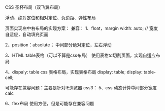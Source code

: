 CSS 圣杯布局（双飞翼布局）

浮动、绝对定位和相对定位、负边距、弹性布局

页面实现左中右布局的实现方案：
兼容：
1、float，margin
   width: auto; // 宽度自适应，自动填充页面

2、position：absolute；
    中间部分绝对定位，左右浮动

3、HTML table表格（可以不算是css布局）
    使用表格td切割页面，实现自适应布局

4、dispaly: table
    css 表格布局，实现表格布局
        display: table;
        display: table-cell;

可能存在兼容问题：主要是针对IE浏览器
css3：
5、css 动态计算中间部分宽度
    calc

6、flex布局
   使用方便，但是可能存在兼容问题

